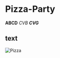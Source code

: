 # Pizza-Party
**ABCD**
*CVB*
***CVG***
## text

![Pizza](https://github.com/tejaswaidande/Pizza-Party/assets/147604402/accb24b7-1824-4b36-a673-e9a82078b8fa.jpeg=250*250)
